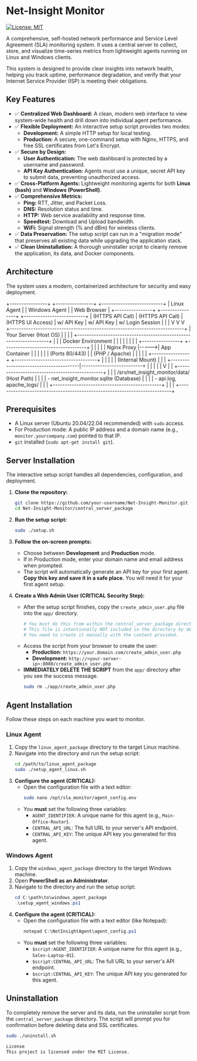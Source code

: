 # Net-Insight Monitor

[![License: MIT](https://img.shields.io/badge/License-MIT-yellow.svg)](https://opensource.org/licenses/MIT)

A comprehensive, self-hosted network performance and Service Level Agreement (SLA) monitoring system. It uses a central server to collect, store, and visualize time-series metrics from lightweight agents running on Linux and Windows clients.

This system is designed to provide clear insights into network health, helping you track uptime, performance degradation, and verify that your Internet Service Provider (ISP) is meeting their obligations.

## Key Features

- ✅ **Centralized Web Dashboard:** A clean, modern web interface to view system-wide health and drill down into individual agent performance.
- ✅ **Flexible Deployment:** An interactive setup script provides two modes:
    - **Development:** A simple HTTP setup for local testing.
    - **Production:** A secure, one-command setup with Nginx, HTTPS, and free SSL certificates from Let's Encrypt.
- ✅ **Secure by Design:**
    - **User Authentication:** The web dashboard is protected by a username and password.
    - **API Key Authentication:** Agents must use a unique, secret API key to submit data, preventing unauthorized access.
- ✅ **Cross-Platform Agents:** Lightweight monitoring agents for both **Linux (bash)** and **Windows (PowerShell)**.
- ✅ **Comprehensive Metrics:**
    - **Ping:** RTT, Jitter, and Packet Loss.
    - **DNS:** Resolution status and time.
    - **HTTP:** Web service availability and response time.
    - **Speedtest:** Download and Upload bandwidth.
    - **WiFi:** Signal strength (% and dBm) for wireless clients.
- ✅ **Data Preservation:** The setup script can run in a "migration mode" that preserves all existing data while upgrading the application stack.
- ✅ **Clean Uninstallation:** A thorough uninstaller script to cleanly remove the application, its data, and Docker components.

## Architecture

The system uses a modern, containerized architecture for security and easy deployment.

+----------------+ +----------------+ +--------------------------+
| Linux Agent | | Windows Agent | | Web Browser |
+----------------+ +----------------+ +--------------------------+
| (HTTPS API Call) | (HTTPS API Call) | (HTTPS UI Access)
| w/ API Key | w/ API Key | w/ Login Session
| | |
V V V
+--------------------------------------------------------------------------+
| Your Server (Host OS) |
| |
| +------------------------------------------------------------------+ |
| | Docker Environment | |
| | | |
| | +----------------+ +-----------------------------------+ | |
| | | Nginx Proxy |----->| App Container | | |
| | | (Ports 80/443) | | (PHP / Apache) | | |
| | +----------------+ +-----------------------------------+ | |
| | | (Internal Mount) | |
| +---------------------------------------|--------------------------+ |
| | |
| V |
| +----------------------------------------------+ |
| | /srv/net_insight_monitor/data/ (Host Path) | |
| | - net_insight_monitor.sqlite (Database) | |
| | - api.log, apache_logs/ | |
| +----------------------------------------------+ |
| |
+--------------------------------------------------------------------------+


## Prerequisites

- A Linux server (Ubuntu 20.04/22.04 recommended) with `sudo` access.
- For Production mode: A public IP address and a domain name (e.g., `monitor.yourcompany.com`) pointed to that IP.
- `git` installed (`sudo apt-get install git`).

## Server Installation

The interactive setup script handles all dependencies, configuration, and deployment.

1.  **Clone the repository:**
    ```bash
    git clone https://github.com/your-username/Net-Insight-Monitor.git
    cd Net-Insight-Monitor/central_server_package
    ```

2.  **Run the setup script:**
    ```bash
    sudo ./setup.sh
    ```

3.  **Follow the on-screen prompts:**
    - Choose between **Development** and **Production** mode.
    - If in Production mode, enter your domain name and email address when prompted.
    - The script will automatically generate an API key for your first agent. **Copy this key and save it in a safe place.** You will need it for your first agent setup.

4.  **Create a Web Admin User (CRITICAL Security Step):**
    - After the setup script finishes, copy the `create_admin_user.php` file into the `app/` directory.
      ```bash
      # You must do this from within the central_server_package directory
      # This file is intentionally NOT included in the directory by default for safety.
      # You need to create it manually with the content provided.
      ```
    - Access the script from your browser to create the user:
      - **Production:** `https://your.domain.com/create_admin_user.php`
      - **Development:** `http://<your-server-ip>:8080/create_admin_user.php`
    - **IMMEDIATELY DELETE THE SCRIPT** from the `app/` directory after you see the success message.
      ```bash
      sudo rm ./app/create_admin_user.php
      ```

## Agent Installation

Follow these steps on each machine you want to monitor.

### Linux Agent

1.  Copy the `linux_agent_package` directory to the target Linux machine.
2.  Navigate into the directory and run the setup script:
    ```bash
    cd /path/to/linux_agent_package
    sudo ./setup_agent_linux.sh
    ```
3.  **Configure the agent (CRITICAL):**
    - Open the configuration file with a text editor:
      ```bash
      sudo nano /opt/sla_monitor/agent_config.env
      ```
    - You **must** set the following three variables:
      - `AGENT_IDENTIFIER`: A unique name for this agent (e.g., `Main-Office-Router`).
      - `CENTRAL_API_URL`: The full URL to your server's API endpoint.
      - `CENTRAL_API_KEY`: The unique API key you generated for this agent.

### Windows Agent

1.  Copy the `windows_agent_package` directory to the target Windows machine.
2.  Open **PowerShell as an Administrator**.
3.  Navigate to the directory and run the setup script:
    ```powershell
    cd C:\path\to\windows_agent_package
    .\setup_agent_windows.ps1
    ```
4.  **Configure the agent (CRITICAL):**
    - Open the configuration file with a text editor (like Notepad):
      ```powershell
      notepad C:\NetInsightAgent\agent_config.ps1
      ```
    - You **must** set the following three variables:
      - `$script:AGENT_IDENTIFIER`: A unique name for this agent (e.g., `Sales-Laptop-01`).
      - `$script:CENTRAL_API_URL`: The full URL to your server's API endpoint.
      - `$script:CENTRAL_API_KEY`: The unique API key you generated for this agent.

## Uninstallation

To completely remove the server and its data, run the uninstaller script from the `central_server_package` directory. The script will prompt you for confirmation before deleting data and SSL certificates.

```bash
sudo ./uninstall.sh

License
This project is licensed under the MIT License.